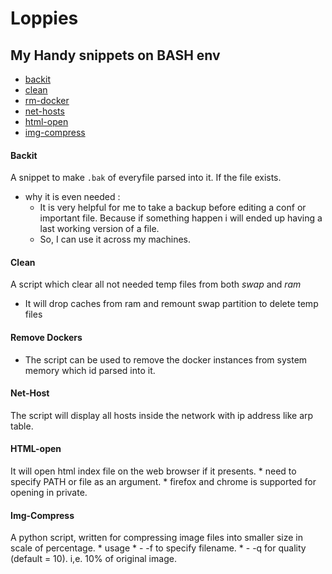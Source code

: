 # Loppies

## My Handy snippets on BASH env

- [backit](#Backit)  
- [clean](#clean)
- [rm-docker](#rm-docker)
- [net-hosts](#net-hosts)
- [html-open](#html-open)
- [img-compress](#Img-Compress)

#### Backit  
A snippet to make `.bak` of everyfile parsed into it. If the file exists.   
* why it is even needed :
  * It is very helpful for me to take a backup before editing a conf or important file. Because if something happen i will ended up having a last working version of a file.
  * So, I can use it across my machines.

#### Clean
A script which clear all not needed temp files from both *swap* and *ram*
* It will drop caches from ram and remount swap partition to delete temp files

#### Remove Dockers
* The script can be used to remove the docker instances from system memory which id parsed into it.

#### Net-Host
The script will display all hosts inside the network with ip address like arp table.

#### HTML-open
It will open html index file on the web browser if it presents.
	* need to specify PATH or file as an argument.
	* firefox and chrome is supported for opening in private.  

#### Img-Compress
A python script, written for compressing image files into smaller size in scale of percentage.
	* usage
	* - -f to specify filename.
	* - -q for quality (default = 10). i,e. 10% of original image. 